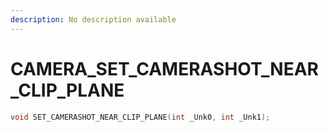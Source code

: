 ```yaml
---
description: No description available 
---
```


# CAMERA\_SET_CAMERASHOT_NEAR_CLIP_PLANE

```cpp
void SET_CAMERASHOT_NEAR_CLIP_PLANE(int _Unk0, int _Unk1);
```